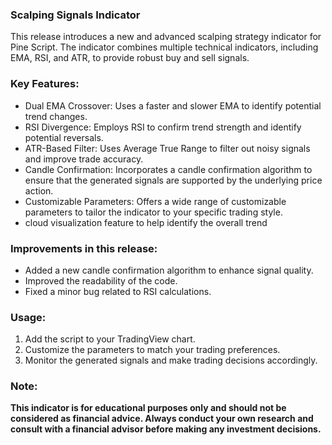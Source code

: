 ### Scalping Signals Indicator
This release introduces a new and advanced scalping strategy indicator for Pine Script. The indicator combines multiple technical indicators, including EMA, RSI, and ATR, to provide robust buy and sell signals.

### Key Features:

- Dual EMA Crossover: Uses a faster and slower EMA to identify potential trend changes.
- RSI Divergence: Employs RSI to confirm trend strength and identify potential reversals.
- ATR-Based Filter: Uses Average True Range to filter out noisy signals and improve trade accuracy.
- Candle Confirmation: Incorporates a candle confirmation algorithm to ensure that the generated signals are supported by the underlying price action.
- Customizable Parameters: Offers a wide range of customizable parameters to tailor the indicator to your specific trading style.
- cloud visualization feature to help identify the overall trend

### Improvements in this release:
- Added a new candle confirmation algorithm to enhance signal quality.
- Improved the readability of the code.
- Fixed a minor bug related to RSI calculations.

### Usage:
1. Add the script to your TradingView chart.
2. Customize the parameters to match your trading preferences.
3. Monitor the generated signals and make trading decisions accordingly.

### Note:
**This indicator is for educational purposes only and should not be considered as financial advice. Always conduct your own research and consult with a financial advisor before making any investment decisions.**

